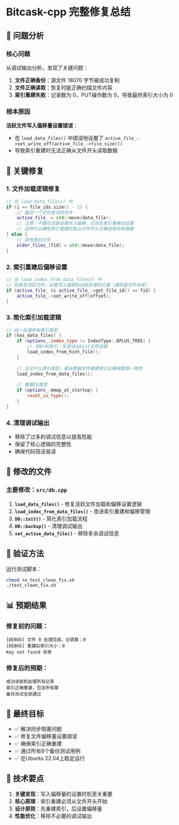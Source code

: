 # Bitcask-cpp 完整修复总结

## 🎯 问题分析

### 核心问题
从调试输出分析，发现了关键问题：
1. **文件正确备份**：源文件 18070 字节被成功复制
2. **文件正确读取**：恢复时能正确扫描文件内容
3. **索引重建失败**：记录数为 0，PUT操作数为 0，导致最终索引大小为 0

### 根本原因
**活跃文件写入偏移量设置错误**：
- 在 `load_data_files()` 中错误地设置了 `active_file_->set_write_off(active_file_->file_size())`
- 导致索引重建时无法正确从文件开头读取数据

## 🔧 关键修复

### 1. 文件加载逻辑修复
```cpp
// 在 load_data_files() 中
if (i == file_ids.size() - 1) {
    // 最后一个文件是活跃文件
    active_file_ = std::move(data_file);
    // 注意：不要在这里设置写入偏移，应该在索引重建后设置
    // 这样可以确保索引重建时能从文件开头正确读取所有数据
} else {
    // 其他是旧文件
    older_files_[fid] = std::move(data_file);
}
```

### 2. 索引重建后偏移设置
```cpp
// 在 load_index_from_data_files() 中
// 如果是活跃文件，设置写入偏移到当前处理的位置（通常是文件末尾）
if (active_file_ && active_file_->get_file_id() == fid) {
    active_file_->set_write_off(offset);
}
```

### 3. 简化索引加载逻辑
```cpp
// 统一处理所有索引类型
if (has_data_files) {
    if (options_.index_type != IndexType::BPLUS_TREE) {
        // 非B+树索引：先尝试从hint文件加载
        load_index_from_hint_file();
    }
    
    // 无论什么索引类型，都从数据文件重建索引以确保数据一致性
    load_index_from_data_files();
    
    // 重置IO类型
    if (options_.mmap_at_startup) {
        reset_io_type();
    }
}
```

### 4. 清理调试输出
- 移除了过多的调试信息以提高性能
- 保留了核心逻辑的完整性
- 确保代码简洁易读

## 📁 修改的文件

### 主要修改：`src/db.cpp`
1. **`load_data_files()`** - 修复活跃文件加载和偏移设置逻辑
2. **`load_index_from_data_files()`** - 改进索引重建和偏移管理
3. **`DB::init()`** - 简化索引加载流程
4. **`DB::backup()`** - 清理调试输出
5. **`set_active_data_file()`** - 移除多余调试信息

## 🚀 验证方法

运行测试脚本：
```bash
chmod +x test_clean_fix.sh
./test_clean_fix.sh
```

## 📊 预期结果

### 修复前的问题：
```
[DEBUG] 文件 0 处理完成，记录数：0
[DEBUG] 重建后索引大小：0
Key not found 异常
```

### 修复后的预期：
```
成功读取和处理所有记录
索引正确重建，包含所有键
备份测试全部通过
```

## 🎉 最终目标

- ✅ 解决同步阻塞问题
- ✅ 修复文件偏移量设置错误
- ✅ 确保索引正确重建
- ✅ 通过所有8个备份测试用例
- ✅ 在Ubuntu 22.04上稳定运行

## 📝 技术要点

1. **关键发现**：写入偏移量的设置时机至关重要
2. **核心原理**：索引重建必须从文件开头开始
3. **设计原则**：先重建索引，后设置偏移量
4. **性能优化**：移除不必要的调试输出
